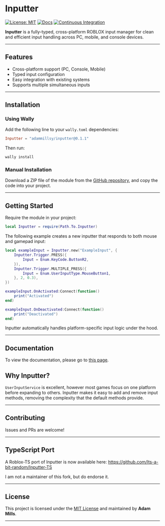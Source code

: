 # Inputter

[![License: MIT](https://img.shields.io/badge/License-MIT-yellow.svg)](https://choosealicense.com/licenses/mit/) [![Docs](https://github.com/AdamMillsy/Inputter/actions/workflows/docs.yaml/badge.svg)](https://github.com/AdamMillsy/Inputter/actions/workflows/docs.yaml) [![Continuous Integration](https://github.com/AdamMillsy/Inputter/actions/workflows/ci.yaml/badge.svg)](https://github.com/AdamMillsy/Inputter/actions/workflows/ci.yaml)

**Inputter** is a fully-typed, cross-platform ROBLOX input manager for clean and efficient input handling across PC, mobile, and console devices.

---

## Features

- Cross-platform support (PC, Console, Mobile)  
- Typed input configuration  
- Easy integration with existing systems  
- Supports multiple simultaneous inputs  

---

## Installation

### Using Wally

Add the following line to your `wally.toml` dependencies:

```toml
Inputter = "adammillsy/inputter@0.1.1"
```

Then run:

```sh
wally install
```

### Manual Installation

Download a ZIP file of the module from the [GitHub repository](https://github.com/AdamMillsy/Inputter), and copy the code into your project.

---

## Getting Started

Require the module in your project:

```lua
local Inputter = require(Path.To.Inputter)
```

The following example creates a new inputter that responds to both mouse and gamepad input:

```lua
local exampleInput = Inputter.new("ExampleInput", {
    Inputter.Trigger.PRESS({
        Input = Enum.KeyCode.ButtonR2,
    }),
    Inputter.Trigger.MULTIPLE_PRESS({
        Input = Enum.UserInputType.MouseButton1,
    }, 2, 0.3),
})

exampleInput.OnActivated:Connect(function()
    print("Activated")
end)

exampleInput.OnDeactivated:Connect(function()
    print("Deactivated")
end)
```

Inputter automatically handles platform-specific input logic under the hood.

---

## Documentation

To view the documentation, please go to [this page](https://adammillsy.github.io/Inputter/).

## Why Inputter?

`UserInputService` is excellent, however most games focus on one platform before expanding to others. Inputter makes it easy to add and remove input methods, removing the complexity that the default methods provide.

---

## Contributing

Issues and PRs are welcome!

---

## TypeScript Port
A Roblox-TS port of Inputter is now available here: https://github.com/Its-a-bit-random/Inputter-TS

I am not a maintainer of this fork, but do endorse it.

---

## License

This project is licensed under the [MIT License](https://choosealicense.com/licenses/mit/) and maintained by **Adam Mills**.

---


